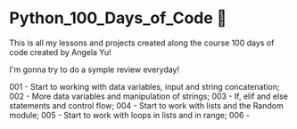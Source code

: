 # Python_100_Days_of_Code :snake:

This is all my lessons and projects created along the course 100 days of code created by Angela Yu!

I'm gonna try to do a symple review everyday!

001 - Start to working with data variables, input and string concatenation;
002 - More data variables and manipulation of strings; 
003 - If, elif and else statements and control flow;
004 - Start to work with lists and the Random module;
005 - Start to work with loops in lists and in range;
006 - 
